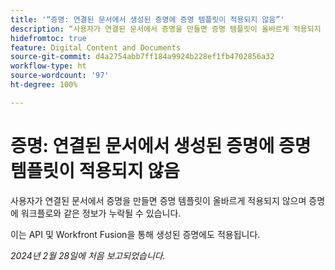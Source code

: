 ```yaml
---
title: '“증명: 연결된 문서에서 생성된 증명에 증명 템플릿이 적용되지 않음”'
description: “사용자가 연결된 문서에서 증명을 만들면 증명 템플릿이 올바르게 적용되지 않으며 증명에 워크플로와 같은 정보가 누락될 수 있습니다.”
hidefromtoc: true
feature: Digital Content and Documents
source-git-commit: d4a2754abb7ff184a9924b228ef1fb4702856a32
workflow-type: ht
source-wordcount: '97'
ht-degree: 100%

---
```



# 증명: 연결된 문서에서 생성된 증명에 증명 템플릿이 적용되지 않음

<!--On WF, WFF, WFP TOCs-->

사용자가 연결된 문서에서 증명을 만들면 증명 템플릿이 올바르게 적용되지 않으며 증명에 워크플로와 같은 정보가 누락될 수 있습니다.

이는 API 및 Workfront Fusion을 통해 생성된 증명에도 적용됩니다.

_2024년 2월 28일에 처음 보고되었습니다._
